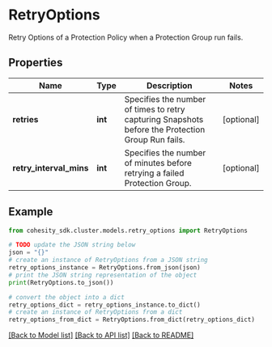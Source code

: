 # RetryOptions

Retry Options of a Protection Policy when a Protection Group run fails.

## Properties

Name | Type | Description | Notes
------------ | ------------- | ------------- | -------------
**retries** | **int** | Specifies the number of times to retry capturing Snapshots before the Protection Group Run fails. | [optional] 
**retry_interval_mins** | **int** | Specifies the number of minutes before retrying a failed Protection Group. | [optional] 

## Example

```python
from cohesity_sdk.cluster.models.retry_options import RetryOptions

# TODO update the JSON string below
json = "{}"
# create an instance of RetryOptions from a JSON string
retry_options_instance = RetryOptions.from_json(json)
# print the JSON string representation of the object
print(RetryOptions.to_json())

# convert the object into a dict
retry_options_dict = retry_options_instance.to_dict()
# create an instance of RetryOptions from a dict
retry_options_from_dict = RetryOptions.from_dict(retry_options_dict)
```
[[Back to Model list]](../README.md#documentation-for-models) [[Back to API list]](../README.md#documentation-for-api-endpoints) [[Back to README]](../README.md)


